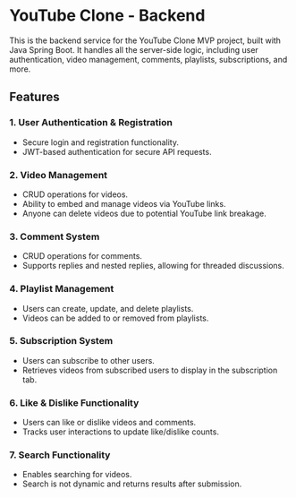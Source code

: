 # YouTube Clone - Backend

This is the backend service for the YouTube Clone MVP project, built with Java Spring Boot. It handles all the server-side logic, including user authentication, video management, comments, playlists, subscriptions, and more.

## Features

### 1. **User Authentication & Registration**
   - Secure login and registration functionality.
   - JWT-based authentication for secure API requests.

### 2. **Video Management**
   - CRUD operations for videos.
   - Ability to embed and manage videos via YouTube links.
   - Anyone can delete videos due to potential YouTube link breakage.

### 3. **Comment System**
   - CRUD operations for comments.
   - Supports replies and nested replies, allowing for threaded discussions.

### 4. **Playlist Management**
   - Users can create, update, and delete playlists.
   - Videos can be added to or removed from playlists.

### 5. **Subscription System**
   - Users can subscribe to other users.
   - Retrieves videos from subscribed users to display in the subscription tab.

### 6. **Like & Dislike Functionality**
   - Users can like or dislike videos and comments.
   - Tracks user interactions to update like/dislike counts.

### 7. **Search Functionality**
   - Enables searching for videos.
   - Search is not dynamic and returns results after submission.
